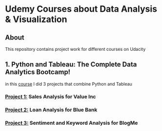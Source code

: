 # Udemy Courses about Data Analysis & Visualization
## About
This repository contains project work for different courses on Udacity
## 1. Python and Tableau: The Complete Data Analytics Bootcamp!
in this [course](https://www.udemy.com/course/python-and-tableau-the-complete-data-analytics-bootcamp/) I did 3 projects that combine Python and Tableau 

### [Project 1:](https://github.com/David8523/Udemy_projects/blob/main/Sales_Analysis_for_Value_Inc.ipynb) Sales Analysis for Value Inc

### [Project 2:](https://github.com/David8523/Udemy_projects/blob/main/Blue_Bank_Loan_Info.ipynb) Loan Analysis for Blue Bank

### [Project 3:](https://github.com/David8523/Udemy_projects/blob/main/BlogMe_Sentiment_and_Keyword_Analysis.ipynb) Sentiment and Keyword Analysis for BlogMe
